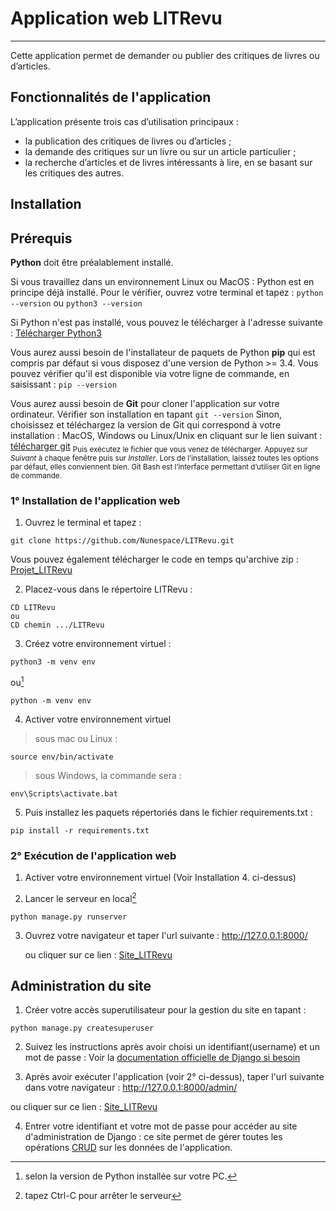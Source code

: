 # Application web LITRevu
***
Cette application permet de demander ou publier des critiques de livres ou d’articles. 



## Fonctionnalités de l'application

L’application présente trois cas d’utilisation principaux :
- la publication des critiques de livres ou d’articles ;
- la demande des critiques sur un livre ou sur un article particulier ;
- la recherche d’articles et de livres intéressants à lire, en se basant sur les critiques des autres.


## Installation

## Prérequis

**Python** doit être préalablement installé.

Si vous travaillez dans un environnement Linux ou MacOS : Python est en principe déjà installé. Pour le vérifier, ouvrez votre terminal et tapez : `python --version` ou `python3 --version`

Si Python n'est pas installé, vous pouvez le télécharger à l'adresse suivante : 
[Télécharger Python3](https://www.python.org/downloads)

Vous aurez aussi besoin de l'installateur de paquets de Python **pip** qui est compris par défaut si vous disposez d'une version de Python >= 3.4. Vous pouvez vérifier qu'il est disponible via votre ligne de commande, en saisissant : `pip --version`

Vous aurez aussi besoin de **Git** pour cloner l'application sur votre ordinateur. Vérifier son installation en tapant   `git --version`
Sinon, choisissez et téléchargez la version de Git qui correspond à votre installation : MacOS, Windows ou Linux/Unix en cliquant sur le lien suivant : [télécharger git](https://git-scm.com/downloads)
 <sub>Puis exécutez le fichier que vous venez de télécharger. Appuyez sur _Suivant_ à chaque fenêtre puis sur _Installer_. Lors de l’installation, laissez toutes les options par défaut, elles conviennent bien. 
Git Bash est l’interface permettant d’utiliser Git en ligne de commande.


### 1° Installation de l'application web

1. Ouvrez le terminal et tapez :
```
git clone https://github.com/Nunespace/LITRevu.git
```
Vous pouvez également télécharger le code en temps qu'archive zip : [Projet_LITRevu](https://github.com/Nunespace/LITRevu/archive/refs/heads/main.zip)


2. Placez-vous dans le répertoire LITRevu :

```
CD LITRevu
ou
CD chemin .../LITRevu
```

3. Créez votre environnement virtuel : 

```
python3 -m venv env 
```

ou[^1]

```
python -m venv env 
```

4. Activer votre environnement virtuel

> sous mac ou Linux :
```
source env/bin/activate  
```
> sous Windows, la commande sera :
```
env\Scripts\activate.bat
```

5. Puis installez les paquets répertoriés dans le fichier requirements.txt :
```
pip install -r requirements.txt
```
[^1]: selon la version de Python installée sur votre PC.

### 2° Exécution de l'application web

1. Activer votre environnement virtuel (Voir Installation 4. ci-dessus)

2. Lancer le serveur en local[^2]
```
python manage.py runserver 
```

3. Ouvrez votre navigateur et taper l'url suivante : http://127.0.0.1:8000/

   ou cliquer sur ce lien : [Site_LITRevu](http://127.0.0.1:8000/)


[^2]: tapez Ctrl-C pour arrêter le serveur


## Administration du site 

1. Créer votre accès superutilisateur pour la gestion du site en tapant :
```
python manage.py createsuperuser
``` 

2. Suivez les instructions après avoir choisi un identifiant(username) et un mot de passe : Voir la [documentation officielle de Django si besoin](https://docs.djangoproject.com/fr/4.2/topics/auth/default/)

3. Après avoir exécuter l'application (voir 2° ci-dessus), taper l'url suivante dans votre navigateur : http://127.0.0.1:8000/admin/

ou cliquer sur ce lien : [Site_LITRevu](http://127.0.0.1:8000/admin/)

4. Entrer votre identifiant et votre mot de passe pour accéder au site d'administration de Django : ce site permet de gérer toutes les opérations [CRUD](https://openclassrooms.com/fr/courses/7172076-debutez-avec-le-framework-django/7516605-effectuez-des-operations-crud-dans-ladministration-de-django) sur les données de l'application.









